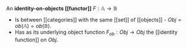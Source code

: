 An **identity-on-objects [[functor]]** $F: \mathbb{A}\to \mathbb{B}$

* Is between [[categories]] with the same [[set]] of [[objects]] -   $Obj = ob(\mathbb{A}) = ob(\mathbb{B})$.
* Has as its underlying object function $F_{ob}: Obj \to Obj$ the [[identity function]] on $Obj$. 

